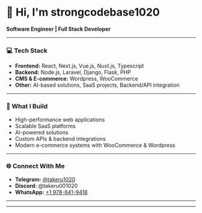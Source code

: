 # 👋 Hi, I'm strongcodebase1020

**Software Engineer | Full Stack Developer**

---

### 💻 Tech Stack

- **Frontend:** React, Next.js, Vue.js, Nuxt.js, Typescript
- **Backend:** Node.js, Laravel, Django, Flask, PHP
- **CMS & E-commerce:** Wordpress, WooCommerce
- **Other:** AI-based solutions, SaaS projects, Backend/API integration

---

### 🚀 What I Build

- High-performance web applications
- Scalable SaaS platforms
- AI-powered solutions
- Custom APIs & backend integrations
- Modern e-commerce systems with WooCommerce & Wordpress

---

### 🌐 Connect With Me

- **Telegram:** [@takeru1020](https://t.me/takeru1020)
- **Discord:** @takeru001020
- **WhatsApp:** [+1 978-641-9418](https://wa.me/19786419418)

---

<!-- Optional: Personal motto or fun fact -->
<!-- "Code is poetry. Let's build something amazing together!" -->

---

<!-- Optional: Pin favorite projects below, or let me know if you want some featured! -->
